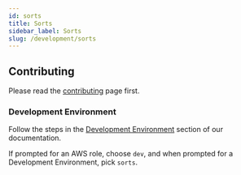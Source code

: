 ```yaml
---
id: sorts
title: Sorts
sidebar_label: Sorts
slug: /development/sorts
---
```


## Contributing

Please read the
[contributing](/development/contributing) page first.

### Development Environment

Follow the steps
in the [Development Environment](/development/setup/environment) section of our documentation.

If prompted for an AWS role, choose `dev`,
and when prompted for a Development Environment, pick `sorts`.
